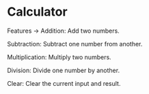 # Calculator
Features ->
Addition: Add two numbers.

Subtraction: Subtract one number from another.

Multiplication: Multiply two numbers.

Division: Divide one number by another.

Clear: Clear the current input and result.
